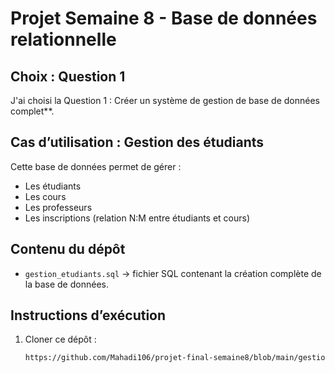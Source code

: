  # Projet Semaine 8 - Base de données relationnelle

## Choix : Question 1  
J'ai choisi la Question 1 : Créer un système de gestion de base de données complet**.  

## Cas d’utilisation : Gestion des étudiants  
Cette base de données permet de gérer :  
- Les étudiants 
- Les cours  
- Les professeurs  
- Les inscriptions (relation N:M entre étudiants et cours)  

## Contenu du dépôt
- `gestion_etudiants.sql` → fichier SQL contenant la création complète de la base de données.

## Instructions d’exécution
1. Cloner ce dépôt :  
   ```bash
   https://github.com/Mahadi106/projet-final-semaine8/blob/main/gestion_etudiants.sql
  
